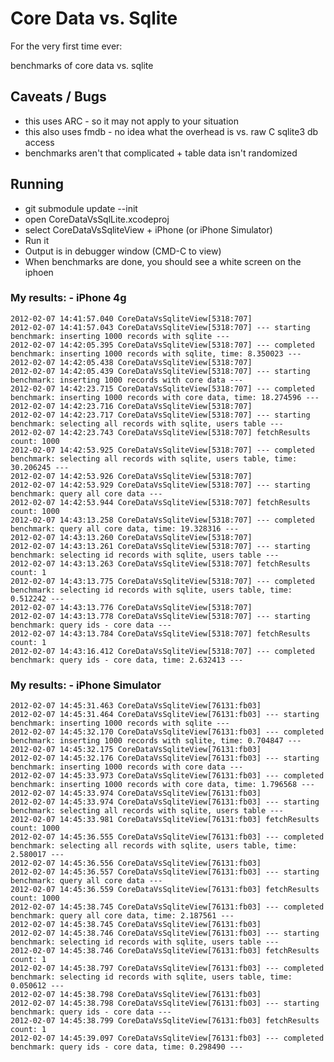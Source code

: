 # Core Data vs. Sqlite

For the very first time ever:

benchmarks of core data vs. sqlite

## Caveats / Bugs

* this uses ARC - so it may not apply to your situation
* this also uses fmdb - no idea what the overhead is vs. raw C sqlite3 db access
* benchmarks aren't that complicated + table data isn't randomized

## Running

- git submodule update --init
- open CoreDataVsSqlLite.xcodeproj
- select CoreDataVsSqliteView + iPhone (or iPhone Simulator)
- Run it
- Output is in debugger window (CMD-C to view)
- When benchmarks are done, you should see a white screen on the iphoen

### My results: - iPhone 4g

    2012-02-07 14:41:57.040 CoreDataVsSqliteView[5318:707]
    2012-02-07 14:41:57.043 CoreDataVsSqliteView[5318:707] --- starting benchmark: inserting 1000 records with sqlite ---
    2012-02-07 14:42:05.395 CoreDataVsSqliteView[5318:707] --- completed benchmark: inserting 1000 records with sqlite, time: 8.350023 ---
    2012-02-07 14:42:05.438 CoreDataVsSqliteView[5318:707]
    2012-02-07 14:42:05.439 CoreDataVsSqliteView[5318:707] --- starting benchmark: inserting 1000 records with core data ---
    2012-02-07 14:42:23.715 CoreDataVsSqliteView[5318:707] --- completed benchmark: inserting 1000 records with core data, time: 18.274596 ---
    2012-02-07 14:42:23.716 CoreDataVsSqliteView[5318:707]
    2012-02-07 14:42:23.717 CoreDataVsSqliteView[5318:707] --- starting benchmark: selecting all records with sqlite, users table ---
    2012-02-07 14:42:23.743 CoreDataVsSqliteView[5318:707] fetchResults count: 1000
    2012-02-07 14:42:53.925 CoreDataVsSqliteView[5318:707] --- completed benchmark: selecting all records with sqlite, users table, time: 30.206245 ---
    2012-02-07 14:42:53.926 CoreDataVsSqliteView[5318:707]
    2012-02-07 14:42:53.929 CoreDataVsSqliteView[5318:707] --- starting benchmark: query all core data ---
    2012-02-07 14:42:53.944 CoreDataVsSqliteView[5318:707] fetchResults count: 1000
    2012-02-07 14:43:13.258 CoreDataVsSqliteView[5318:707] --- completed benchmark: query all core data, time: 19.328316 ---
    2012-02-07 14:43:13.260 CoreDataVsSqliteView[5318:707]
    2012-02-07 14:43:13.261 CoreDataVsSqliteView[5318:707] --- starting benchmark: selecting id records with sqlite, users table ---
    2012-02-07 14:43:13.263 CoreDataVsSqliteView[5318:707] fetchResults count: 1
    2012-02-07 14:43:13.775 CoreDataVsSqliteView[5318:707] --- completed benchmark: selecting id records with sqlite, users table, time: 0.512242 ---
    2012-02-07 14:43:13.776 CoreDataVsSqliteView[5318:707]
    2012-02-07 14:43:13.778 CoreDataVsSqliteView[5318:707] --- starting benchmark: query ids - core data ---
    2012-02-07 14:43:13.784 CoreDataVsSqliteView[5318:707] fetchResults count: 1
    2012-02-07 14:43:16.412 CoreDataVsSqliteView[5318:707] --- completed benchmark: query ids - core data, time: 2.632413 ---

### My results: - iPhone Simulator

    2012-02-07 14:45:31.463 CoreDataVsSqliteView[76131:fb03]
    2012-02-07 14:45:31.464 CoreDataVsSqliteView[76131:fb03] --- starting benchmark: inserting 1000 records with sqlite ---
    2012-02-07 14:45:32.170 CoreDataVsSqliteView[76131:fb03] --- completed benchmark: inserting 1000 records with sqlite, time: 0.704847 ---
    2012-02-07 14:45:32.175 CoreDataVsSqliteView[76131:fb03]
    2012-02-07 14:45:32.176 CoreDataVsSqliteView[76131:fb03] --- starting benchmark: inserting 1000 records with core data ---
    2012-02-07 14:45:33.973 CoreDataVsSqliteView[76131:fb03] --- completed benchmark: inserting 1000 records with core data, time: 1.796568 ---
    2012-02-07 14:45:33.974 CoreDataVsSqliteView[76131:fb03]
    2012-02-07 14:45:33.974 CoreDataVsSqliteView[76131:fb03] --- starting benchmark: selecting all records with sqlite, users table ---
    2012-02-07 14:45:33.981 CoreDataVsSqliteView[76131:fb03] fetchResults count: 1000
    2012-02-07 14:45:36.555 CoreDataVsSqliteView[76131:fb03] --- completed benchmark: selecting all records with sqlite, users table, time: 2.580017 ---
    2012-02-07 14:45:36.556 CoreDataVsSqliteView[76131:fb03]
    2012-02-07 14:45:36.557 CoreDataVsSqliteView[76131:fb03] --- starting benchmark: query all core data ---
    2012-02-07 14:45:36.559 CoreDataVsSqliteView[76131:fb03] fetchResults count: 1000
    2012-02-07 14:45:38.745 CoreDataVsSqliteView[76131:fb03] --- completed benchmark: query all core data, time: 2.187561 ---
    2012-02-07 14:45:38.745 CoreDataVsSqliteView[76131:fb03]
    2012-02-07 14:45:38.746 CoreDataVsSqliteView[76131:fb03] --- starting benchmark: selecting id records with sqlite, users table ---
    2012-02-07 14:45:38.746 CoreDataVsSqliteView[76131:fb03] fetchResults count: 1
    2012-02-07 14:45:38.797 CoreDataVsSqliteView[76131:fb03] --- completed benchmark: selecting id records with sqlite, users table, time: 0.050612 ---
    2012-02-07 14:45:38.798 CoreDataVsSqliteView[76131:fb03]
    2012-02-07 14:45:38.798 CoreDataVsSqliteView[76131:fb03] --- starting benchmark: query ids - core data ---
    2012-02-07 14:45:38.799 CoreDataVsSqliteView[76131:fb03] fetchResults count: 1
    2012-02-07 14:45:39.097 CoreDataVsSqliteView[76131:fb03] --- completed benchmark: query ids - core data, time: 0.298490 ---
